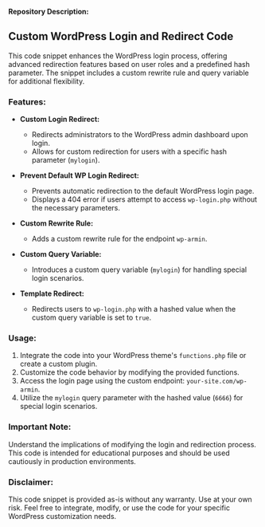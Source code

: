 **Repository Description:**

## Custom WordPress Login and Redirect Code

This code snippet enhances the WordPress login process, offering advanced redirection features based on user roles and a predefined hash parameter. The snippet includes a custom rewrite rule and query variable for additional flexibility.

### Features:

- **Custom Login Redirect:**
  - Redirects administrators to the WordPress admin dashboard upon login.
  - Allows for custom redirection for users with a specific hash parameter (`mylogin`).

- **Prevent Default WP Login Redirect:**
  - Prevents automatic redirection to the default WordPress login page.
  - Displays a 404 error if users attempt to access `wp-login.php` without the necessary parameters.

- **Custom Rewrite Rule:**
  - Adds a custom rewrite rule for the endpoint `wp-armin`.

- **Custom Query Variable:**
  - Introduces a custom query variable (`mylogin`) for handling special login scenarios.

- **Template Redirect:**
  - Redirects users to `wp-login.php` with a hashed value when the custom query variable is set to `true`.

### Usage:

1. Integrate the code into your WordPress theme's `functions.php` file or create a custom plugin.
2. Customize the code behavior by modifying the provided functions.
3. Access the login page using the custom endpoint: `your-site.com/wp-armin`.
4. Utilize the `mylogin` query parameter with the hashed value (`6666`) for special login scenarios.

### Important Note:

Understand the implications of modifying the login and redirection process. This code is intended for educational purposes and should be used cautiously in production environments.

### Disclaimer:

This code snippet is provided as-is without any warranty. Use at your own risk. Feel free to integrate, modify, or use the code for your specific WordPress customization needs.
